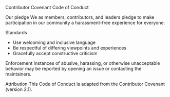 Contributor Covenant Code of Conduct

Our pledge
We as members, contributors, and leaders pledge to make participation in our community a harassment-free experience for everyone.

Standards
- Use welcoming and inclusive language
- Be respectful of differing viewpoints and experiences
- Gracefully accept constructive criticism

Enforcement
Instances of abusive, harassing, or otherwise unacceptable behavior may be reported by opening an issue or contacting the maintainers.

Attribution
This Code of Conduct is adapted from the Contributor Covenant (version 2.1).

